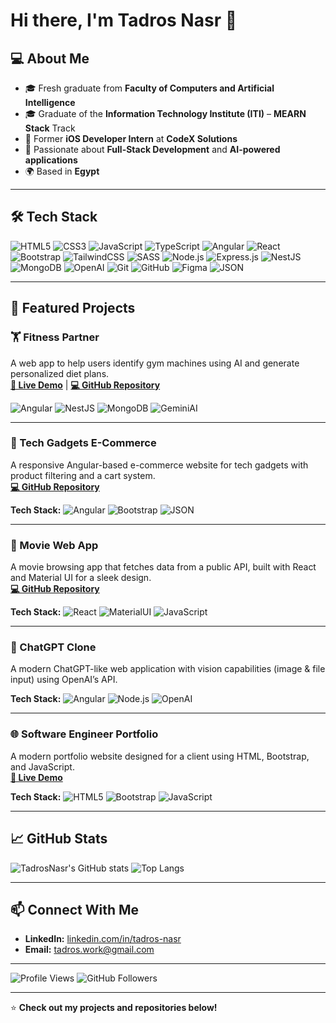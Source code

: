 # Hi there, I'm Tadros Nasr 👋

## 💻 About Me
- 🎓 Fresh graduate from **Faculty of Computers and Artificial Intelligence**  
- 🎓 Graduate of the **Information Technology Institute (ITI)** – **MEARN Stack** Track  
- 💼 Former **iOS Developer Intern** at **CodeX Solutions**  
- 🚀 Passionate about **Full-Stack Development** and **AI-powered applications**  
- 🌍 Based in **Egypt**  

---

## 🛠️ Tech Stack

![HTML5](https://img.shields.io/badge/-HTML5-E34F26?style=flat&logo=html5&logoColor=white)
![CSS3](https://img.shields.io/badge/-CSS3-1572B6?style=flat&logo=css3&logoColor=white)
![JavaScript](https://img.shields.io/badge/-JavaScript-F7DF1E?style=flat&logo=javascript&logoColor=black)
![TypeScript](https://img.shields.io/badge/-TypeScript-3178C6?style=flat&logo=typescript&logoColor=white)
![Angular](https://img.shields.io/badge/-Angular-DD0031?style=flat&logo=angular&logoColor=white)
![React](https://img.shields.io/badge/-React-20232A?style=flat&logo=react&logoColor=61DAFB)
![Bootstrap](https://img.shields.io/badge/-Bootstrap-563D7C?style=flat&logo=bootstrap&logoColor=white)
![TailwindCSS](https://img.shields.io/badge/-TailwindCSS-38B2AC?style=flat&logo=tailwind-css&logoColor=white)
![SASS](https://img.shields.io/badge/-SASS-CC6699?style=flat&logo=sass&logoColor=white)
![Node.js](https://img.shields.io/badge/-Node.js-339933?style=flat&logo=node.js&logoColor=white)
![Express.js](https://img.shields.io/badge/-Express.js-000000?style=flat&logo=express&logoColor=white)
![NestJS](https://img.shields.io/badge/-NestJS-E0234E?style=flat&logo=nestjs&logoColor=white)
![MongoDB](https://img.shields.io/badge/-MongoDB-4EA94B?style=flat&logo=mongodb&logoColor=white)
![OpenAI](https://img.shields.io/badge/-OpenAI-412991?style=flat&logo=openai&logoColor=white)
![Git](https://img.shields.io/badge/-Git-F05032?style=flat&logo=git&logoColor=white)
![GitHub](https://img.shields.io/badge/-GitHub-181717?style=flat&logo=github&logoColor=white)
![Figma](https://img.shields.io/badge/-Figma-F24E1E?style=flat&logo=figma&logoColor=white)
![JSON](https://img.shields.io/badge/-JSON-000000?style=flat&logo=json&logoColor=white)

---

## 🚀 Featured Projects

### **🏋️ Fitness Partner**
A web app to help users identify gym machines using AI and generate personalized diet plans.  
[**🔗 Live Demo**](https://fitnesspartner.vercel.app/) | [**💻 GitHub Repository**](https://github.com/Omar9Tarek/Fitness-Partner)  

![Angular](https://img.shields.io/badge/Angular-DD0031?style=for-the-badge&logo=angular&logoColor=white) 
![NestJS](https://img.shields.io/badge/NestJS-E0234E?style=for-the-badge&logo=nestjs&logoColor=white) 
![MongoDB](https://img.shields.io/badge/MongoDB-4EA94B?style=for-the-badge&logo=mongodb&logoColor=white) 
![GeminiAI](https://img.shields.io/badge/AI-000000?style=for-the-badge&logo=google&logoColor=white)

---

### **🛒 Tech Gadgets E-Commerce**
A responsive Angular-based e-commerce website for tech gadgets with product filtering and a cart system.  
[**💻 GitHub Repository**](https://github.com/RadwaMansour1/angular-project)  

**Tech Stack:** 
![Angular](https://img.shields.io/badge/Angular-DD0031?style=for-the-badge&logo=angular&logoColor=white) 
![Bootstrap](https://img.shields.io/badge/Bootstrap-563D7C?style=for-the-badge&logo=bootstrap&logoColor=white) 
![JSON](https://img.shields.io/badge/JSON-000000?style=for-the-badge&logo=json&logoColor=white)

---

### **🎥 Movie Web App**
A movie browsing app that fetches data from a public API, built with React and Material UI for a sleek design.  
[**💻 GitHub Repository**](https://github.com/TadrosNasr/Movies-React-App)  

**Tech Stack:** 
![React](https://img.shields.io/badge/React-20232A?style=for-the-badge&logo=react&logoColor=61DAFB) 
![MaterialUI](https://img.shields.io/badge/MUI-007FFF?style=for-the-badge&logo=mui&logoColor=white) 
![JavaScript](https://img.shields.io/badge/JavaScript-F7DF1E?style=for-the-badge&logo=javascript&logoColor=black)

---

### **🤖 ChatGPT Clone**
A modern ChatGPT-like web application with vision capabilities (image & file input) using OpenAI’s API. 

**Tech Stack:** 
![Angular](https://img.shields.io/badge/Angular-DD0031?style=for-the-badge&logo=angular&logoColor=white) 
![Node.js](https://img.shields.io/badge/Node.js-339933?style=for-the-badge&logo=node.js&logoColor=white) 
![OpenAI](https://img.shields.io/badge/OpenAI-412991?style=for-the-badge&logo=openai&logoColor=white)

---

### **🌐 Software Engineer Portfolio**
A modern portfolio website designed for a client using HTML, Bootstrap, and JavaScript.  
[**🔗 Live Demo**](https://www.menaxmaged.me/)

**Tech Stack:**
![HTML5](https://img.shields.io/badge/HTML5-E34F26?style=for-the-badge&logo=html5&logoColor=white) 
![Bootstrap](https://img.shields.io/badge/Bootstrap-563D7C?style=for-the-badge&logo=bootstrap&logoColor=white) 
![JavaScript](https://img.shields.io/badge/JavaScript-F7DF1E?style=for-the-badge&logo=javascript&logoColor=black)


---

## 📈 GitHub Stats
![TadrosNasr's GitHub stats](https://github-readme-stats.vercel.app/api?username=TadrosNasr&show_icons=true&theme=radical)
![Top Langs](https://github-readme-stats.vercel.app/api/top-langs/?username=TadrosNasr&layout=compact&theme=radical)

---

## 📫 Connect With Me
- **LinkedIn:** [linkedin.com/in/tadros-nasr](https://linkedin.com/in/tadros-nasr)  
- **Email:** tadros.work@gmail.com  

---

![Profile Views](https://komarev.com/ghpvc/?username=TadrosNasr&color=blue)
![GitHub Followers](https://img.shields.io/github/followers/TadrosNasr?label=Follow&style=social)

---

⭐ **Check out my projects and repositories below!**

